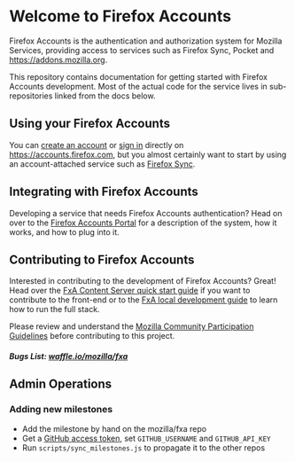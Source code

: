 # Welcome to Firefox Accounts

Firefox Accounts is the authentication and authorization system for Mozilla
Services, providing access to services such as Firefox Sync, Pocket and
https://addons.mozilla.org.

This repository contains documentation for getting started with Firefox
Accounts development.  Most of the actual code for the service lives in
sub-repositories linked from the docs below.

## Using your Firefox Accounts

You can [create an account](https://accounts.firefox.com/signup) or
[sign in](https://accounts.firefox.com/signin) directly on https://accounts.firefox.com, but you almost certainly want to start by using an account-attached
service such as [Firefox Sync](https://www.mozilla.org/firefox/sync/).


## Integrating with Firefox Accounts

Developing a service that needs Firefox Accounts authentication?  Head on over to the [Firefox Accounts Portal](https://mozilla.github.io/application-services/docs/accounts/welcome.html) for a description of the system, how it works, and how to plug into it.


## Contributing to Firefox Accounts

Interested in contributing to the development of Firefox Accounts?  Great!
Head over the [FxA Content Server quick start guide](https://github.com/mozilla/fxa-content-server/#quick-start) if you
want to contribute to the front-end or to the [FxA local development guide](https://github.com/mozilla/fxa-local-dev/blob/master/README.md)
to learn how to run the full stack.

Please review and understand the [Mozilla Community Participation Guidelines](https://www.mozilla.org/about/governance/policies/participation/) before contributing to this project.

##### Bugs List: [waffle.io/mozilla/fxa](https://waffle.io/mozilla/fxa)

## Admin Operations

### Adding new milestones

* Add the milestone by hand on the mozilla/fxa repo
* Get a [GitHub access token](https://github.com/settings/tokens), set `GITHUB_USERNAME` and `GITHUB_API_KEY`
* Run `scripts/sync_milestones.js` to propagate it to the other repos
